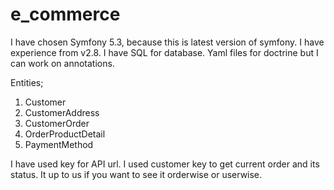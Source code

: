 # e_commerce
I have chosen Symfony 5.3, because this is latest version of symfony. I have experience from v2.8. I have SQL for database. 
Yaml files for doctrine but I can work on annotations. 

Entities;
1. Customer
2. CustomerAddress
3. CustomerOrder
4. OrderProductDetail
5. PaymentMethod


I have used key for API url. 
I used customer key to get current order and its status. It up to us if you want to see it orderwise or userwise.
